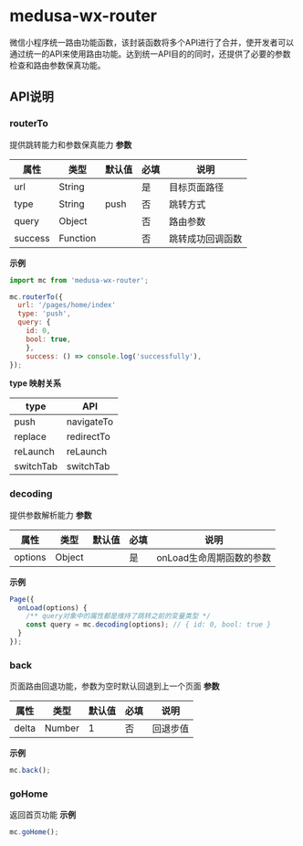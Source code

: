 # medusa-wx-router
微信小程序统一路由功能函数，该封装函数将多个API进行了合并，使开发者可以通过统一的API来使用路由功能。达到统一API目的的同时，还提供了必要的参数检查和路由参数保真功能。
## API说明

### routerTo

提供跳转能力和参数保真能力
**参数**

| 属性    | 类型     | 默认值 | 必填 | 说明             |
| ------- | -------- | ------ | ---- | ---------------- |
| url     | String   |        | 是   | 目标页面路径     |
| type    | String   | push   | 否   | 跳转方式         |
| query   | Object   |        | 否   | 路由参数         |
| success | Function |        | 否   | 跳转成功回调函数 |

**示例**

```javascript
import mc from 'medusa-wx-router';

mc.routerTo({
  url: '/pages/home/index'
  type: 'push',
  query: {
  	id: 0,
  	bool: true,
	},
	success: () => console.log('successfully'),
});
```

**type 映射关系**

| type      | API        |
| --------- | ---------- |
| push      | navigateTo |
| replace   | redirectTo |
| reLaunch  | reLaunch   |
| switchTab | switchTab  |

### decoding

提供参数解析能力
**参数**

| 属性    | 类型   | 默认值 | 必填 | 说明                     |
| ------- | ------ | ------ | ---- | ------------------------ |
| options | Object |        | 是   | onLoad生命周期函数的参数 |

**示例**

```javascript
Page({
  onLoad(options) {
    /** query对象中的属性都是维持了跳转之前的变量类型 */
  	const query = mc.decoding(options); // { id: 0, bool: true }
  }
});
```

### back

页面路由回退功能，参数为空时默认回退到上一个页面
**参数**

| 属性  | 类型   | 默认值 | 必填 | 说明     |
| ----- | ------ | ------ | ---- | -------- |
| delta | Number |    1    | 否   | 回退步值 |

**示例**

```javascript
mc.back();
```

### goHome

返回首页功能
**示例**

```javascript
mc.goHome();
```
